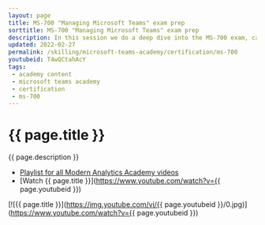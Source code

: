 ```yaml
---
layout: page
title: MS-700 "Managing Microsoft Teams" exam prep
sorttitle: MS-700 "Managing Microsoft Teams" exam prep
description: In this session we do a deep dive into the MS-700 exam, category by category, hit all the topics quickly and cover the level of detail you'll need to both understand the topics, as well as apply that knowledge towards successfully passing the exam.
updated: 2022-02-27
permalink: /skilling/microsoft-teams-academy/certification/ms-700
youtubeid: T4wQCtahAcY
tags: 
 - academy content
 - microsoft teams academy
 - certification
 - ms-700
---
```


# {{ page.title }}

{{ page.description }}

* [Playlist for all Modern Analytics Academy videos](https://www.youtube.com/playlist?list=PL8_VXqhvJI9DtxeuFmmQ0V6Z_zL0MXnnI)
* [Watch {{ page.title }}](https://www.youtube.com/watch?v={{ page.youtubeid }})

[![{{ page.title }}](https://img.youtube.com/vi/{{ page.youtubeid }}/0.jpg)](https://www.youtube.com/watch?v={{ page.youtubeid }})